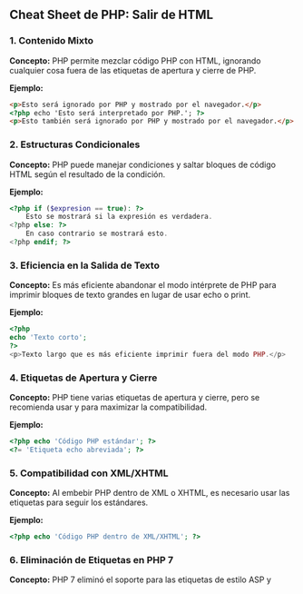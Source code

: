 ## Cheat Sheet de PHP: Salir de HTML

### 1. Contenido Mixto

**Concepto:** PHP permite mezclar código PHP con HTML, ignorando cualquier cosa fuera de las etiquetas de apertura y cierre de PHP.

**Ejemplo:**

```html
<p>Esto será ignorado por PHP y mostrado por el navegador.</p>
<?php echo 'Esto será interpretado por PHP.'; ?>
<p>Esto también será ignorado por PHP y mostrado por el navegador.</p>
```

### 2. Estructuras Condicionales

**Concepto:** PHP puede manejar condiciones y saltar bloques de código HTML según el resultado de la condición.

**Ejemplo:**

```php
<?php if ($expresion == true): ?>
    Esto se mostrará si la expresión es verdadera.
<?php else: ?>
    En caso contrario se mostrará esto.
<?php endif; ?>
```

### 3. Eficiencia en la Salida de Texto

**Concepto:** Es más eficiente abandonar el modo intérprete de PHP para imprimir bloques de texto grandes en lugar de usar echo o print.

**Ejemplo:**

```php
<?php
echo 'Texto corto';
?>
<p>Texto largo que es más eficiente imprimir fuera del modo PHP.</p>
```

### 4. Etiquetas de Apertura y Cierre

**Concepto:** PHP tiene varias etiquetas de apertura y cierre, pero se recomienda usar <?php ?> y <?= ?> para maximizar la compatibilidad.

**Ejemplo:**

```php
<?php echo 'Código PHP estándar'; ?>
<?= 'Etiqueta echo abreviada'; ?>
```

### 5. Compatibilidad con XML/XHTML

**Concepto:** Al embebir PHP dentro de XML o XHTML, es necesario usar las etiquetas <?php ?> para seguir los estándares.

**Ejemplo:**

```php
<?php echo 'Código PHP dentro de XML/XHTML'; ?>
```

### 6. Eliminación de Etiquetas en PHP 7

**Concepto:** PHP 7 eliminó el soporte para las etiquetas de estilo ASP y <script language="php">.

**Ejemplo:**

```php
<?php echo 'Usar etiquetas estándar para compatibilidad'; ?>
```
